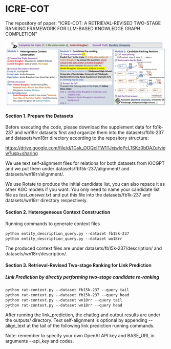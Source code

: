 # ICRE-COT

The repository of paper: "ICRE-COT: A RETRIEVAL-REVISED TWO-STAGE RANKING FRAMEWORK FOR LLM-BASED KNOWLEDGE GRAPH COMPLETION"

![](./ICRe-CoT.jpeg)

#### Section 1. Prepare the Datasets

Before executing the code, please download the supplement data for fb1k-237 and wn18rr datasets first and organize them into the datasets/fb1k-237 and datasets/wn18rr directory according to the repository structure:

https://drive.google.com/file/d/1Gsk_OOQcITW1TJxjwloPcL1SKz0bDAZe/view?usp=sharing

We use text self-alignment files for relations for both datasets from KICGPT and we put them under datasets/fb15k-237/alignment/ and datasets/wn18rr/alignment/.

We use Rotate to produce the initial candidate list, you can also repace it as  other KGC models if you want. You only need to name your candidate list file as *test_answer.txt* and put this file into the datasets/fb1k-237 and datasets/wn18rr directory respectively.

#### Section 2. Heterogeneous Context Construction

Running commands to generate context files

```
python entity_description_query.py --dataset fb15k-237
python entity_description_query.py --dataset wn18rr
```

The produced context files are under datasets/fb15k-237/description/ and datasets/wn18rr/description/.

#### Section 3. Retrieval-Revised Two-stage Ranking for Link Prediction

##### Link Prediction by directly performing two-stage candidate re-ranking

```
python rat-context.py --dataset fb15k-237 --query tail
python rat-context.py --dataset fb15k-237 --query head
python rat-context.py --dataset wn18rr --query tail
python rat-context.py --dataset wn18rr --query head
```

After running the link_prediction, the chatlog and output results are under the outputs/ directory. Text self-alignment is optional by appending --align_text at the tail of the following link prediction running commands.

Note: remember to specify your own OpenAI API key and BASE_URL in arguments --api_key and codes.
